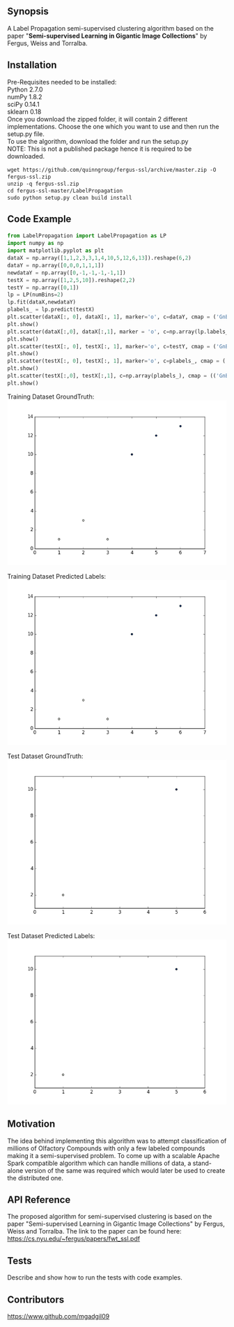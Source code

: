 ## Synopsis

A Label Propagation semi-supervised clustering algorithm based on the paper "**Semi-supervised Learning in Gigantic Image Collections**" by Fergus, Weiss and Torralba.  

## Installation

Pre-Requisites needed to be installed:  
Python 2.7.0  
numPy 1.8.2  
sciPy 0.14.1  
sklearn 0.18  
Once you download the zipped folder, it will contain 2 different implementations. Choose the one which you want
to use and then run the setup.py file.  
To use the algorithm, download the folder and run the setup.py  
NOTE: This is not a published package hence it is required to be downloaded.  
```
wget https://github.com/quinngroup/fergus-ssl/archive/master.zip -O fergus-ssl.zip
unzip -q fergus-ssl.zip
cd fergus-ssl-master/LabelPropagation
sudo python setup.py clean build install

```

## Code Example

```python
from LabelPropagation import LabelPropagation as LP  
import numpy as np  
import matplotlib.pyplot as plt  
dataX = np.array([1,1,2,3,3,1,4,10,5,12,6,13]).reshape(6,2)
dataY = np.array([0,0,0,1,1,1])  
newdataY = np.array([0,-1,-1,-1,-1,1])  
testX = np.array([1,2,5,10]).reshape(2,2)  
testY = np.array([0,1])  
lp = LP(numBins=2)
lp.fit(dataX,newdataY)  
plabels_ = lp.predict(testX)  
plt.scatter(dataX[:, 0], dataX[:, 1], marker='o', c=dataY, cmap = ('GnBu'))  
plt.show()  
plt.scatter(dataX[:,0], dataX[:,1], marker = 'o', c=np.array(lp.labels_), cmap = (('GnBu')))  
plt.show()  
plt.scatter(testX[:, 0], testX[:, 1], marker='o', c=testY, cmap = ('GnBu'))  
plt.show() 
plt.scatter(testX[:, 0], testX[:, 1], marker='o', c=plabels_, cmap = ('GnBu'))  
plt.show() 
plt.scatter(testX[:,0], testX[:,1], c=np.array(plabels_), cmap = (('GnBu')))  
plt.show()

```
Training Dataset GroundTruth:  
![alt tag](https://github.com/quinngroup/fergus-ssl/blob/master/LabelPropagation/Images/trainGT.png)  

Training Dataset Predicted Labels:  
![alt tag](https://github.com/quinngroup/fergus-ssl/blob/master/LabelPropagation/Images/trainPredicted.png)  

Test Dataset GroundTruth:  
![alt tag](https://github.com/quinngroup/fergus-ssl/blob/master/LabelPropagation/Images/testGT.png)  

Test Dataset Predicted Labels:  
![alt tag](https://github.com/quinngroup/fergus-ssl/blob/master/LabelPropagation/Images/testPredicted.png)  
## Motivation

The idea behind implementing this algorithm was to attempt classification of millions of Olfactory Compounds with only a few labeled compounds making it a semi-supervised problem.
To come up with a scalable Apache Spark compatible algorithm which can handle millions of data, a stand-alone version of the same was required which would later be used to create
the distributed one.

## API Reference

The proposed algorithm for semi-supervised clustering is based on the paper "Semi-supervised Learning in Gigantic Image Collections" by Fergus, Weiss and Torralba.
The link to the paper can be found here: https://cs.nyu.edu/~fergus/papers/fwt_ssl.pdf  

## Tests

Describe and show how to run the tests with code examples.  

## Contributors

https://www.github.com/mgadgil09  
